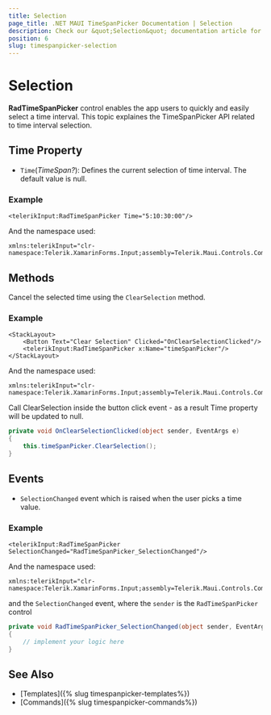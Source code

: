 ```yaml
---
title: Selection
page_title: .NET MAUI TimeSpanPicker Documentation | Selection
description: Check our &quot;Selection&quot; documentation article for Telerik TimeSpanPicker for .NET MAUI.
position: 6
slug: timespanpicker-selection
---
```


# Selection

**RadTimeSpanPicker** control enables the app users to quickly and easily select a time interval. This topic explaines the TimeSpanPicker API related to time interval selection.

## Time Property

* `Time`(*TimeSpan?*): Defines the current selection of time interval. The default value is null.

### Example 

```XAML
<telerikInput:RadTimeSpanPicker Time="5:10:30:00"/>
```

And the namespace used:

```XAML
xmlns:telerikInput="clr-namespace:Telerik.XamarinForms.Input;assembly=Telerik.Maui.Controls.Compatibility"
```

## Methods

Cancel the selected time using the `ClearSelection` method.

### Example

```XAML
<StackLayout>
    <Button Text="Clear Selection" Clicked="OnClearSelectionClicked"/>
    <telerikInput:RadTimeSpanPicker x:Name="timeSpanPicker"/>
</StackLayout>
```

And the namespace used:

```XAML
xmlns:telerikInput="clr-namespace:Telerik.XamarinForms.Input;assembly=Telerik.Maui.Controls.Compatibility"
```

Call ClearSelection inside the button click event - as a result Time property will be updated to null.

```C#
private void OnClearSelectionClicked(object sender, EventArgs e)
{
    this.timeSpanPicker.ClearSelection();
}
```

## Events

* `SelectionChanged` event which is raised when the user picks a time value.

### Example

```XAML
<telerikInput:RadTimeSpanPicker SelectionChanged="RadTimeSpanPicker_SelectionChanged"/>
```

And the namespace used:

```XAML
xmlns:telerikInput="clr-namespace:Telerik.XamarinForms.Input;assembly=Telerik.Maui.Controls.Compatibility"
```

and the `SelectionChanged` event, where the `sender` is the `RadTimeSpanPicker` control

```C#
private void RadTimeSpanPicker_SelectionChanged(object sender, EventArgs e)
{
	// implement your logic here
}
```

## See Also

- [Templates]({% slug timespanpicker-templates%})
- [Commands]({% slug timespanpicker-commands%})